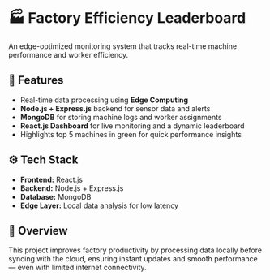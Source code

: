 # 🏭 Factory Efficiency Leaderboard

An edge-optimized monitoring system that tracks real-time machine performance and worker efficiency.

## 🚀 Features
- Real-time data processing using **Edge Computing**
- **Node.js + Express.js** backend for sensor data and alerts
- **MongoDB** for storing machine logs and worker assignments
- **React.js Dashboard** for live monitoring and a dynamic leaderboard
- Highlights top 5 machines in green for quick performance insights

## ⚙️ Tech Stack
- **Frontend:** React.js  
- **Backend:** Node.js + Express.js  
- **Database:** MongoDB  
- **Edge Layer:** Local data analysis for low latency

## 🧠 Overview
This project improves factory productivity by processing data locally before syncing with the cloud, ensuring instant updates and smooth performance — even with limited internet connectivity.